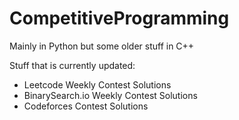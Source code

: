# CompetitiveProgramming

Mainly in Python but some older stuff in C++

Stuff that is currently updated:
- Leetcode Weekly Contest Solutions
- BinarySearch.io Weekly Contest Solutions
- Codeforces Contest Solutions
